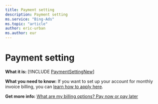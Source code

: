 ```yaml
---
title: Payment setting
description: Payment setting
ms.service: "Bing-Ads"
ms.topic: "article"
author: eric-urban
ms.author: eur
---
```


# Payment setting

**What it is:**  [!INCLUDE [PaymentSettingNew](../includes/PaymentSettingNew.md)]

**What you need to know:**  If you want to set up your account for monthly invoice billing, you can [learn how to apply here](../hlp_BA_PROC_MonthlyInvoiceApply.md).

**Get more info:**    [What are my billing options? Pay now or pay later](../hlp_BA_CONC_HowBillingWorks.md) 


